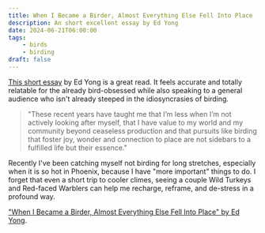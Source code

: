 ```yaml
---
title: When I Became a Birder, Almost Everything Else Fell Into Place
description: An short excellent essay by Ed Yong
date: 2024-06-21T06:00:00
tags:
    - birds
    - birding
draft: false
---
```


[This short essay](https://www.nytimes.com/2024/03/30/opinion/birding-spring-merlin-ebird.html?unlocked_article_code=1.000.eh-X.CMLj_CsLEuai&smid=url-share) by Ed Yong is a great read. It feels accurate and totally relatable for the already bird-obsessed while also speaking to a general audience who isn't already steeped in the idiosyncrasies of birding.

> "These recent years have taught me that I’m less when I’m not actively looking after myself, that I have value to my world and my community beyond ceaseless production and that pursuits like birding that foster joy, wonder and connection to place are not sidebars to a fulfilled life but their essence."

Recently I've been catching myself not birding for long stretches, especially when it is so hot in Phoenix, because I have "more important" things to do. I forget that even a short trip to cooler climes, seeing a couple Wild Turkeys and Red-faced Warblers can help me recharge, reframe, and de-stress in a profound way.

["When I Became a Birder, Almost Everything Else Fell Into Place" by Ed Yong](https://www.nytimes.com/2024/03/30/opinion/birding-spring-merlin-ebird.html?unlocked_article_code=1.000.eh-X.CMLj_CsLEuai&smid=url-share).
